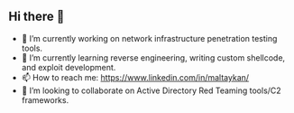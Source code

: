 ## Hi there 👋

- 🔭 I’m currently working on network infrastructure penetration testing tools.
- 🌱 I’m currently learning reverse engineering, writing custom shellcode, and exploit development. 
- 📫 How to reach me: https://www.linkedin.com/in/maltaykan/
- 👯 I’m looking to collaborate on Active Directory Red Teaming tools/C2 frameworks.
<!--
**MTA-tools/MTA-tools** is a ✨ _special_ ✨ repository because its `README.md` (this file) appears on your GitHub profile.

Here are some ideas to get you started:

- 🔭 I’m currently working on ...
- 🌱 I’m currently learning ...
- 👯 I’m looking to collaborate on ...
- 🤔 I’m looking for help with ...
- 💬 Ask me about ...
- 📫 How to reach me: ...
- ⚡ Fun fact: ...
-->
